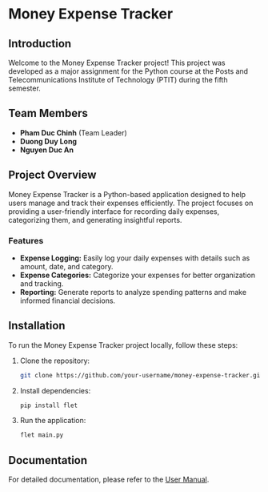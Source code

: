# Money Expense Tracker

## Introduction

Welcome to the Money Expense Tracker project! This project was developed as a major assignment for the Python course at the Posts and Telecommunications Institute of Technology (PTIT) during the fifth semester.

## Team Members

- **Pham Duc Chinh** (Team Leader)
- **Duong Duy Long**
- **Nguyen Duc An**

## Project Overview

Money Expense Tracker is a Python-based application designed to help users manage and track their expenses efficiently. The project focuses on providing a user-friendly interface for recording daily expenses, categorizing them, and generating insightful reports.

### Features

- **Expense Logging:** Easily log your daily expenses with details such as amount, date, and category.
- **Expense Categories:** Categorize your expenses for better organization and tracking.
- **Reporting:** Generate reports to analyze spending patterns and make informed financial decisions.

## Installation

To run the Money Expense Tracker project locally, follow these steps:

1. Clone the repository:
   ```bash
   git clone https://github.com/your-username/money-expense-tracker.git
   ```
   
2. Install dependencies:
   ```bash
   pip install flet
   ```

3. Run the application:
   ```bash
   flet main.py
   ```

## Documentation

For detailed documentation, please refer to the [User Manual](https://drive.google.com/file/d/1BAdVQX0tuNx0kFezgmIACgrF3ujIv7tp/view?usp=sharing).
